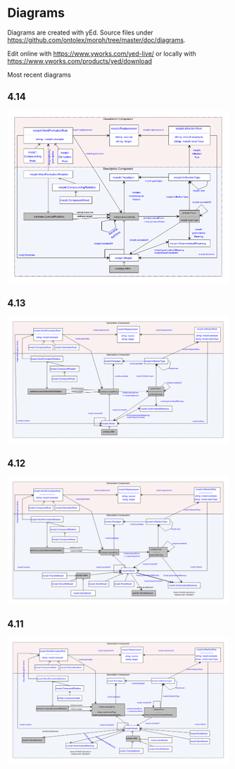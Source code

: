 # Diagrams

Diagrams are created with yEd. Source files under https://github.com/ontolex/morph/tree/master/doc/diagrams.

Edit online with https://www.yworks.com/yed-live/ or locally with https://www.yworks.com/products/yed/download

Most recent diagrams 


## 4.14

![](module_draft_4_14.png)

## 4.13

![](module_draft_4_13.png)


## 4.12

![](module_draft_4_12.png)


## 4.11

![](module_draft_4_11_23022022.reformatted.png)
